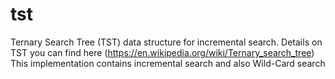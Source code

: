 # tst
Ternary Search Tree (TST) data structure for incremental search.
Details on TST you can find here (https://en.wikipedia.org/wiki/Ternary_search_tree)
This implementation contains incremental search and also Wild-Card search

